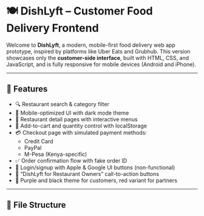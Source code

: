 # 🍽️ DishLyft – Customer Food Delivery Frontend

Welcome to **DishLyft**, a modern, mobile-first food delivery web app prototype, inspired by platforms like Uber Eats and Grubhub. This version showcases only the **customer-side interface**, built with HTML, CSS, and JavaScript, and is fully responsive for mobile devices (Android and iPhone).

---

## 🚀 Features

- 🔍 Restaurant search & category filter
- 📱 Mobile-optimized UI with dark mode theme
- 🍔 Restaurant detail pages with interactive menus
- 🛒 Add-to-cart and quantity control with localStorage
- 💳 Checkout page with simulated payment methods:
  - Credit Card
  - PayPal
  - M-Pesa (Kenya-specific)
- ✅ Order confirmation flow with fake order ID
- 🔐 Login/signup with Apple & Google UI buttons (non-functional)
- 🍴 “DishLyft for Restaurant Owners” call-to-action buttons
- 🎨 Purple and black theme for customers, red variant for partners

---

## 📁 File Structure

